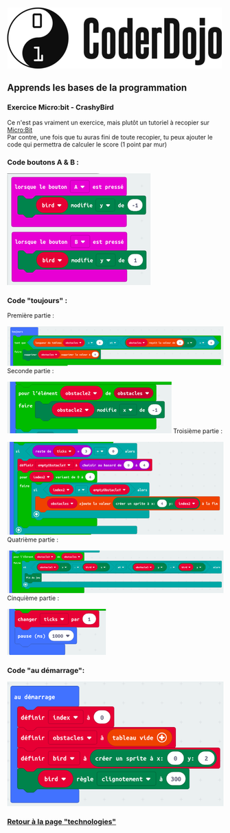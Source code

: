 ![Logo CoderDojo](./images/coderdojo-logo.png)

## Apprends les bases de la programmation

### Exercice Micro:bit - CrashyBird

Ce n'est pas vraiment un exercice, mais plutôt un tutoriel à recopier sur [Micro:Bit](https://makecode.microbit.org/#editor)<br/>
Par contre, une fois que tu auras fini de toute recopier, tu peux ajouter le code qui permettra de calculer le score (1 point par mur)

### Code boutons A & B :
![Screen du code des boutons A & B](./images/microbit/code-ab.png)

### Code "toujours" :

Première partie : <br/><br/>
![Screen du code des boutons A & B](./images/microbit/code-1.png)
Seconde partie : <br/><br/>
![Screen du code des boutons A & B](./images/microbit/code-2.png)
Troisième partie : <br/><br/>
![Screen du code des boutons A & B](./images/microbit/code-3.png)
Quatrième partie : <br/><br/>
![Screen du code des boutons A & B](./images/microbit/code-4.png)
Cinquième partie : <br/><br/>
![Screen du code des boutons A & B](./images/microbit/code-5.png)


### Code "au démarrage":
![Screen du code "au démarrage"](./images/microbit/code-audemarrage.png)
### [Retour à la page "technologies"](https://github.com/PaulineRoppe/CoderDojo-Workshop/blob/master/technologies.md)
